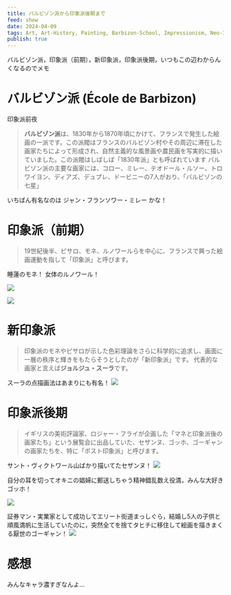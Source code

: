 ```yaml
---
title: バルビゾン派から印象派後期まで
feed: show
date: 2024-04-09
tags: Art, Art-History, Painting, Barbizon-School, Impressionism, Neo-Impressionism, Post-Impressionism, Georges-Seurat, Claude-Monet, Pierre-Auguste-Renoir, Paul-Cezanne, Vincent-Van-Gogh, Paul-Gauguin
publish: true
---
```

バルビゾン派，印象派（前期），新印象派，印象派後期，いつもこの辺わからんくなるのでメモ

# バルビゾン派 (École de Barbizon)
印象派前夜

> **バルビゾン派**は、1830年から1870年頃にかけて、フランスで発生した絵画の一派です。この派閥はフランスのバルビゾン村やその周辺に滞在した画家たちによって形成され、自然主義的な風景画や農民画を写実的に描いていました。この派閥はしばしば「1830年派」とも呼ばれています
バルビゾン派の主要な画家には、コロー、ミレー、テオドール・ルソー、トロワイヨン、ディアズ、デュプレ、ドービニーの7人がおり、「バルビゾンの七星」

いちばん有名なのは ジャン・フランソワー・ミレー かな！

# 印象派（前期）

> 19世紀後半、ピサロ、モネ、ルノワールらを中心に、フランスで興った絵画運動を指して「印象派」と呼びます。

睡蓮のモネ！ 女体のルノワール！

![](https://upload.wikimedia.org/wikipedia/commons/thumb/a/aa/Claude_Monet_-_Water_Lilies_-_1906%2C_Ryerson.jpg/1920px-Claude_Monet_-_Water_Lilies_-_1906%2C_Ryerson.jpg)

![](https://upload.wikimedia.org/wikipedia/commons/e/ef/Mlle_Irene_Cahen_d%27Anvers.jpg)

# 新印象派

> 印象派のモネやピサロが示した色彩理論をさらに科学的に追求し、画面に一層の秩序と輝きをもたらそうとしたのが「新印象派」です。
> 代表的な画家と言えば**ジョルジュ・スーラ**です。

スーラの点描画法はあまりにも有名！
![](https://tadao-sakamoto.com/wp-content/uploads/2020/11/%E3%82%B9%E3%83%BC%E3%83%A9_edited.jpg)


# 印象派後期

> イギリスの美術評論家、ロジャー・フライが企画した「マネと印象派後の画家たち」という展覧会に出品していた、セザンヌ、ゴッホ、ゴーギャンの画家たちを、特に「ポスト印象派」と呼びます。

サント・ヴィクトワール山ばかり描いてたセザンヌ！
![](https://upload.wikimedia.org/wikipedia/commons/thumb/d/df/Paul_C%C3%A9zanne%2C_Mont_Sainte-Victoire.jpg/2560px-Paul_C%C3%A9zanne%2C_Mont_Sainte-Victoire.jpg)

自分の耳を切ってオキニの娼婦に郵送しちゃう精神錯乱数え役満，みんな大好きゴッホ！

![](https://upload.wikimedia.org/wikipedia/commons/f/f0/VanGogh-self-portrait-with_bandaged_ear.jpg)


証券マン・実業家として成功してエリート街道まっしぐら，結婚し5人の子供と順風満帆に生活していたのに，突然全てを捨てタヒチに移住して絵画を描きまくる厭世のゴーギャン！
![](https://upload.wikimedia.org/wikipedia/commons/thumb/7/73/Paul_Gauguin_056.jpg/2560px-Paul_Gauguin_056.jpg)

# 感想

みんなキャラ濃すぎなんよ…
